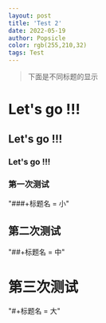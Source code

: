 ```yaml
---
layout: post
title: 'Test 2'
date: 2022-05-19
author: Popsicle
color: rgb(255,210,32)
tags: Test
---
```


> 下面是不同标题的显示

# Let's go !!!

## Let's go !!!

### Let's go !!!



### 第一次测试

"###+标题名 = 小"

## 第二次测试

"##+标题名 = 中"

# 第三次测试
"#+标题名 = 大"

